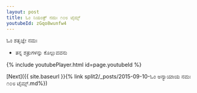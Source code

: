 ```yaml
---
layout: post
title: ಓಂ ನಿಯಂತ್ರ್ ನಮಃ ೧೦೮ ಟೈಮ್ಸ್
youtubeId: zGqo8wunfw4
---
```

 
 
 ಓಂ ಶತೃಜ್ಞೇ ನಮಃ  
 
 -  ತನ್ನ ಶತ್ರುಗಳನ್ನು ಕೊಲ್ಲುವವನು 
 
  
 
  
 
 
 
 
 
 


{% include youtubePlayer.html id=page.youtubeId %}
 
[Next]({{ site.baseurl }}{% link  split2/_posts/2015-09-10-ಓಂ ಅನ್ಯಾಯಾಯ ನಮಃ ೧೦೮ ಟೈಮ್ಸ್.md%})
 
